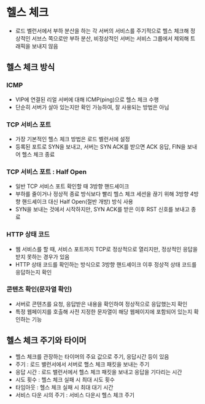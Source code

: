# 헬스 체크
- 로드 벨런서에서 부하 분산을 하는 각 서버의 서비스를 주기적으로 헬스 체크해 정상적인 서브스 쪽으로만 부하 분산, 비정상적인 서버는 서비스 그룹에서 제외해 트래픽을 보내지 않음

## 헬스 체크 방식
### ICMP
- VIP에 연결된 리얼 서버에 대해 ICMP(ping)으로 헬스 체크 수행
- 단순히 서버가 살아 있는지만 확인 가능하여, 잘 사용되는 방법은 아님

### TCP 서비스 포트
- 가장 기본적인 헬스 체크 방법은 로드 벨런서에 설정
- 등록된 포트로 SYN을 보내고, 서버는 SYN ACK를 받으면 ACK 응답, FIN을 보내어 헬스 체크 종료

### TCP 서비스 포트 : Half Open
- 일반 TCP 서비스 포트 확인할 때 3방향 핸드셰이크
- 부하를 줄이거나 정상적 종료 방식보다 빨리 헬스 체크 세션을 끊기 위해 3방향 4방향 핸드셰이크 대신 Half Open(절반 개방) 방식 사용
- SYN을 보내는 것에서 시작하지만, SYN ACK를 받은 이후 RST 신호를 보내고 종료

### HTTP 상태 코드
- 웹 서비스를 할 때, 서비스 포트까지 TCP로 정상적으로 열리지만, 정상적인 응답을 받지 못하는 경우가 있음
- HTTP 상태 코드를 확인하는 방식으로 3방향 핸드셰이크 이후 정상적 상태 코드를 응답하는지 확인

### 콘텐츠 확인(문자열 확인)
- 서버로 콘텐츠를 요청, 응답받은 내용을 확인하여 정상적으로 응답했는지 확인
- 특정 웹페이지를 호출해 사전 지정한 문자열이 해당 웹페이지에 포함되어 있는지 확인하는 기능

## 헬스 체크 주기와 타이머
- 헬스 체크를 관장하는 타이머의 주요 값으로 주기, 응답시간 등이 있음
- 주기 : 로드 밸런서에서 서버로 핼스 체크 패킷을 보내는 주기
- 응답 시간 : 로드 밸런서에서 헬스 체크 패킷을 보내고 응답을 기다리는 시간
- 시도 횟수 : 헬스 체크 실패 시 최대 시도 횟수
- 타임아웃 : 헬스 체크 실패 시 최대 대기 시간
- 서비스 다운 시의 주기 : 서비스 다운시 헬스 체크 주기
